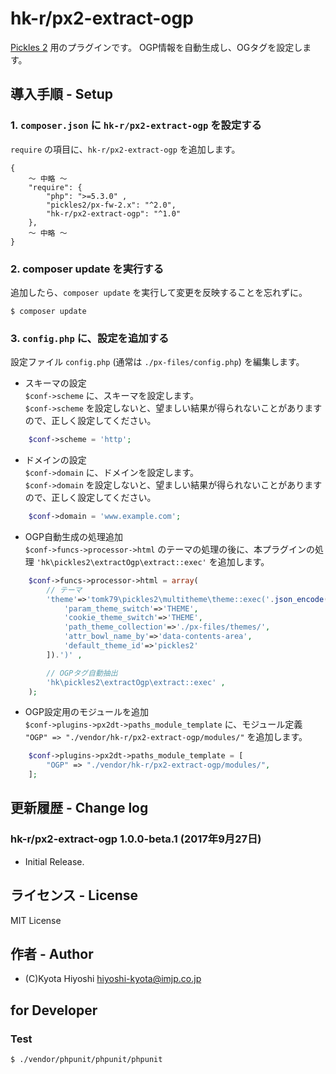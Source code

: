 hk-r/px2-extract-ogp
======================

[Pickles 2](http://pickles2.pxt.jp/) 用のプラグインです。
OGP情報を自動生成し、OGタグを設定します。

## 導入手順 - Setup

### 1. `composer.json` に `hk-r/px2-extract-ogp` を設定する

`require` の項目に、`hk-r/px2-extract-ogp` を追加します。

```
{
	〜 中略 〜
    "require": {
        "php": ">=5.3.0" ,
        "pickles2/px-fw-2.x": "^2.0",
        "hk-r/px2-extract-ogp": "^1.0"
    },
	〜 中略 〜
}
```


### 2. composer update を実行する

追加したら、`composer update` を実行して変更を反映することを忘れずに。

```
$ composer update
```


### 3. `config.php` に、設定を追加する

設定ファイル `config.php` (通常は `./px-files/config.php`) を編集します。

- スキーマの設定  
`$conf->scheme` に、スキーマを設定します。  
`$conf->scheme` を設定しないと、望ましい結果が得られないことがありますので、正しく設定してください。

```php
	$conf->scheme = 'http';
```

- ドメインの設定  
`$conf->domain` に、ドメインを設定します。  
`$conf->domain` を設定しないと、望ましい結果が得られないことがありますので、正しく設定してください。

```php
	$conf->domain = 'www.example.com';
```

- OGP自動生成の処理追加  
`$conf->funcs->processor->html` のテーマの処理の後に、本プラグインの処理 `'hk\pickles2\extractOgp\extract::exec'` を追加します。

```php
	$conf->funcs->processor->html = array(
		// テーマ
		'theme'=>'tomk79\pickles2\multitheme\theme::exec('.json_encode([
			'param_theme_switch'=>'THEME',
			'cookie_theme_switch'=>'THEME',
			'path_theme_collection'=>'./px-files/themes/',
			'attr_bowl_name_by'=>'data-contents-area',
			'default_theme_id'=>'pickles2'
		]).')' ,

		// OGPタグ自動抽出
		'hk\pickles2\extractOgp\extract::exec' ,
	);
```

- OGP設定用のモジュールを追加  
`$conf->plugins->px2dt->paths_module_template` に、モジュール定義 `"OGP" => "./vendor/hk-r/px2-extract-ogp/modules/"` を追加します。

```php
	$conf->plugins->px2dt->paths_module_template = [
		"OGP" => "./vendor/hk-r/px2-extract-ogp/modules/",
	];
```

## 更新履歴 - Change log

### hk-r/px2-extract-ogp 1.0.0-beta.1 (2017年9月27日)

- Initial Release.


## ライセンス - License

MIT License


## 作者 - Author

- (C)Kyota Hiyoshi <hiyoshi-kyota@imjp.co.jp>


## for Developer

### Test

```
$ ./vendor/phpunit/phpunit/phpunit
```
